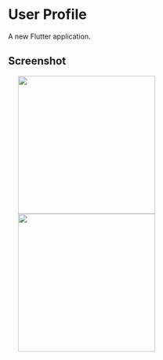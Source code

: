 # User Profile

A new Flutter application.

## Screenshot

<p float="left">
  <img src="https://user-images.githubusercontent.com/56515652/66765208-b2514680-eeab-11e9-8663-59dfec1b858c.PNG" 
       width=280 hspace="20"/> 
  <img src="https://user-images.githubusercontent.com/56515652/66765236-c5641680-eeab-11e9-900b-84112782b328.PNG"
       width=280 hspace="20"/>
</p>
